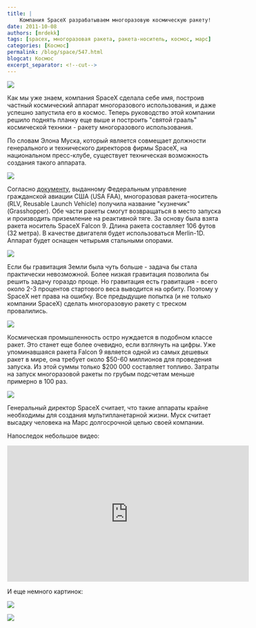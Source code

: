 ```yaml
---
title: |
    Компания SpaceX разрабатываем многоразовую космическую ракету!
date: 2011-10-08
authors: [mrdekk]
tags: [spacex, многоразовая ракета, ракета-носитель, космос, марс]
categories: [Космос]
permalink: /blog/space/547.html
blogcat: Космос
excerpt_separator: <!--cut-->
---
```



![](http://itw66.ru/uploads/images/00/00/01/2011/10/08/2e6196.jpg)


Как мы уже знаем, компания SpaceX сделала себе имя, построив частный космический аппарат многоразового использования, и даже успешно запустила его в космос. Теперь руководство этой компании решило поднять планку еще выше и построить "святой грааль" космической техники - ракету многоразового использования. 

По словам Элона Муска, который является совмещает должности генерального и технического директоров фирмы SpaceX, на национальном пресс-клубе, существует техническая возможность создания такого аппарата.


<!--cut-->



![](http://itw66.ru/uploads/images/00/00/01/2011/10/08/0a4059.jpg)


Согласно [документу](http://www.faa.gov/about/office_org/headquarters_offices/ast/media/20110922%20SpaceX%20Grasshopper%20Draft%20EA.Final.pdf), выданному Федеральным управление гражданской авиации США (USA FAA), многоразовая ракета-носитель (RLV, Reusable Launch Vehicle) получила название "кузнечик" (Grasshopper). Обе части ракеты смогут возвращаться в место запуска и производить приземление на реактивной тяге. За основу была взята ракета носитель SpaceX Falcon 9. Длина ракета составляет 106 футов (32 метра). В качестве двигателя будет использоваться Merlin-1D. Аппарат будет оснащен четырьмя стальными опорами. 


![](http://itw66.ru/uploads/images/00/00/01/2011/10/08/5e62ab.jpg)


Если бы гравитация Земли была чуть больше - задача бы стала практически невозможной. Более низкая гравитация позволила бы решить задачу гораздо проще. Но гравитация есть гравитация - всего около 2-3 процентов стартового веса выводится на орбиту. Поэтому у SpaceX нет права на ошибку. Все предыдущие попытка (и не только компании SpaceX) сделать многоразовую ракету с треском провалились.


![](http://itw66.ru/uploads/images/00/00/01/2011/10/08/d2d475.jpg)


Космическая промышленность остро нуждается в подобном классе ракет. Это станет еще более очевидно, если взглянуть на цифры. Уже упоминавшаяся ракета Falcon 9 является одной из самых дешевых ракет в мире, она требует около $50-60 миллионов для проведения запуска. Из этой суммы только $200 000 составляет топливо. Затраты на запуск многоразовой ракеты по грубым подсчетам меньше примерно в 100 раз.


![](http://itw66.ru/uploads/images/00/00/01/2011/10/08/68d03a.jpg)


Генеральный директор SpaceX считает, что такие аппараты крайне необходимы для создания мультипланетарной жизни. Муск считает высадку человека на Марс долгосрочной целью своей компании. 

Напоследок небольшое видео:

<iframe width="560" height="315" src="http://www.youtube.com/v/p176UpWQOs4" title="YouTube video player" frameborder="0" allow="accelerometer; autoplay; clipboard-write; encrypted-media; gyroscope; picture-in-picture; web-share" allowfullscreen></iframe>


И еще немного картинок:


![](http://itw66.ru/uploads/images/00/00/01/2011/10/08/b436e1.jpg)


![](http://itw66.ru/uploads/images/00/00/01/2011/10/08/407dad.jpg)

